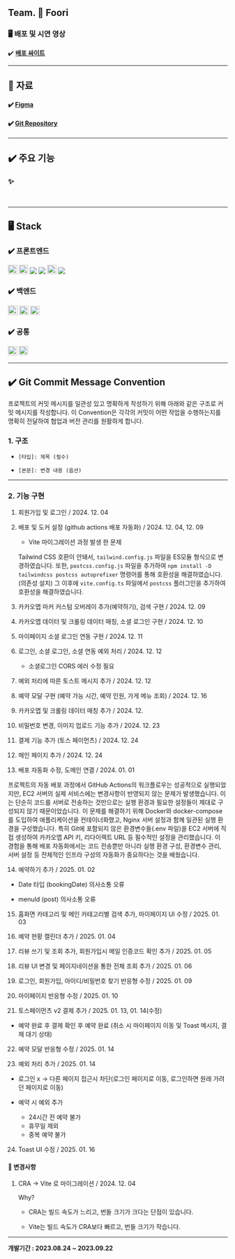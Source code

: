## **Team. 🍔 Foori**

### 🖥️ 배포 및 시연 영상

✔️ **[배포 싸이트]()**

---

## 📝 자료

#### ✔️ **[Figma](https://www.figma.com/file/RXDA1Zvfl7sjb7owNxb7VA/Sound-Oasis?type=design&node-id=0-1&mode=design&t=WUWxwmaabthRoGLn-0)**

#### ✔️ **[Git Repository](https://github.com/codestates-seb/seb45_main_005/tree/feDev)**

---

## ✔️ 주요 기능

### ✨

<br>

---

## **🖥️ Stack**

### **✔️ 프론트엔드**

<img src="https://img.shields.io/badge/html5-E34F26?style=for-the-badge&logo=html5&logoColor=white" height="21"> <img src="https://img.shields.io/badge/css-1572B6?style=for-the-badge&logo=css3&logoColor=white" height="21"> <img src="https://img.shields.io/badge/JavaScript-F7DF1E?style=flat&logo=JavaScript&logoColor=white"/> <img src="https://img.shields.io/badge/React-61DAFB?style=flat&logo=React&logoColor=white"/> <img src="https://img.shields.io/badge/typescript-3178C6?style=for-the-badge&logo=typescript&logoColor=white" height="21"> <img src="https://img.shields.io/badge/Tailwind CSS-06B6D4?style=flat&logo=Tailwind CSS&logoColor=white"/>

### **✔️ 백엔드**

<img src="https://img.shields.io/badge/java-007396?style=for-the-badge&logo=java&logoColor=white" height="22"> <img src="https://img.shields.io/badge/spring-6DB33F?style=for-the-badge&logo=spring&logoColor=white" height="21"> <img src="https://img.shields.io/badge/mysql-4479A1?style=for-the-badge&logo=mysql&logoColor=white" height="21">

### **✔️ 공통**

<img src="https://img.shields.io/badge/github-181717?style=for-the-badge&logo=github&logoColor=white" height="21"> <img src="https://img.shields.io/badge/git-F05032?style=for-the-badge&logo=git&logoColor=white" height="21">

---

## ✔️ Git Commit Message Convention

프로젝트의 커밋 메시지를 일관성 있고 명확하게 작성하기 위해 아래와 같은 구조로 커밋 메시지를 작성합니다. 이 Convention은 각각의 커밋이 어떤 작업을 수행하는지를 명확히 전달하여 협업과 버전 관리를 원활하게 합니다.

### 1. 구조

- `[타입]: 제목 (필수)`

- `[본문]: 변경 내용 (옵션)`

---

### 2. 기능 구현

1. 회원가입 및 로그인 / 2024. 12. 04
2. 배포 및 도커 설정 (github actions 배포 자동화) / 2024. 12. 04, 12. 09

   - Vite 마이그레이션 과정 발생 한 문제

   Tailwind CSS 호환이 안돼서, `tailwind.config.js` 파일을 ES모듈 형식으로 변경하였습니다. 또한, `postcss.config.js` 파일을 추가하여 `npm install -D tailwindcss postcss autoprefixer` 명령어를 통해 호환성을 해결하였습니다. (의존성 설치) 그 이후에 `vite.config.ts` 파일에서 `postcss` 플러그인을 추가하여 호환성을 해결하였습니다.

3. 카카오맵 마커 커스텀 오버레이 추가(예약하기), 검색 구현 / 2024. 12. 09
4. 카카오맵 데이터 및 크롤링 데이터 매칭, 소셜 로그인 구현 / 2024. 12. 10
5. 마이페이지 소셜 로그인 연동 구현 / 2024. 12. 11
6. 로그인, 소셜 로그인, 소셜 연동 예외 처리 / 2024. 12. 12

   - 소셜로그인 CORS 에러 수정 필요

7. 예외 처리에 따른 토스트 메시지 추가 / 2024. 12. 12
8. 예약 모달 구현 (예약 가능 시간, 예약 인원, 가게 메뉴 조회) / 2024. 12. 16
9. 카카오맵 및 크롤링 데이터 매칭 추가 / 2024. 12.
10. 비밀번호 변경, 이미지 업로드 기능 추가 / 2024. 12. 23
11. 결제 기능 추가 (토스 페이먼츠) / 2024. 12. 24
12. 메인 페이지 추가 / 2024. 12. 24
13. 배포 자동화 수정, 도메인 연결 / 2024. 01. 01

프로젝트의 자동 배포 과정에서 GitHub Actions의 워크플로우는 성공적으로 실행되었지만, EC2 서버의 실제 서비스에는 변경사항이 반영되지 않는 문제가 발생했습니다. 이는 단순히 코드를 서버로 전송하는 것만으로는 실행 환경과 필요한 설정들이 제대로 구성되지 않기 때문이었습니다. 이 문제를 해결하기 위해 Docker와 docker-compose를 도입하여 애플리케이션을 컨테이너화했고, Nginx 서버 설정과 함께 일관된 실행 환경을 구성했습니다. 특히 Git에 포함되지 않은 환경변수들(.env 파일)을 EC2 서버에 직접 생성하여 카카오맵 API 키, 리다이렉트 URL 등 필수적인 설정을 관리했습니다. 이 경험을 통해 배포 자동화에서는 코드 전송뿐만 아니라 실행 환경 구성, 환경변수 관리, 서버 설정 등 전체적인 인프라 구성의 자동화가 중요하다는 것을 배웠습니다.

14. 예약하기 추가 / 2025. 01. 02

- Date 타입 (bookingDate) 의사소통 오류

- menuId (post) 의사소통 오류

15. 홈화면 카테고리 및 메인 카테고리별 검색 추가, 마이페이지 UI 수정 / 2025. 01. 03

16. 예약 현황 캘린더 추가 / 2025. 01. 04

17. 리뷰 쓰기 및 조회 추가, 회원가입시 메일 인증코드 확인 추가 / 2025. 01. 05

18. 리뷰 UI 변경 및 페이지네이션을 통한 전체 조회 추가 / 2025. 01. 06

19. 로그인, 회원가입, 아이디/비밀번호 찾기 반응형 수정 / 2025. 01. 09

20. 마이페이지 반응형 수정 / 2025. 01. 10

21. 토스페이먼츠 v2 결제 추가 / 2025. 01. 13, 01. 14(수정)

- 예약 완료 후 결제 확인 후 예약 완료 (취소 시 마이페이지 이동 및 Toast 메시지, 결제 대기 상태)

22. 예약 모달 반응형 수정 / 2025. 01. 14

23. 예외 처리 추가 / 2025. 01. 14

- 로그인 x -> 다른 페이지 접근시 차단(로그인 페이지로 이동, 로그인하면 원래 가려던 페이지로 이동)

- 예약 시 예외 추가

  - 24시간 전 예약 불가
  - 휴무일 제외
  - 중복 예약 불가

24. Toast UI 수정 / 2025. 01. 16

#### 📝 변경사항

1. CRA -> Vite 로 마이그레이션 / 2024. 12. 04

   Why?

   - CRA는 빌드 속도가 느리고, 번들 크기가 크다는 단점이 있습니다.

   - Vite는 빌드 속도가 CRA보다 빠르고, 번들 크기가 작습니다.

---

**개발기간 : 2023.08.24 ~ 2023.09.22**
